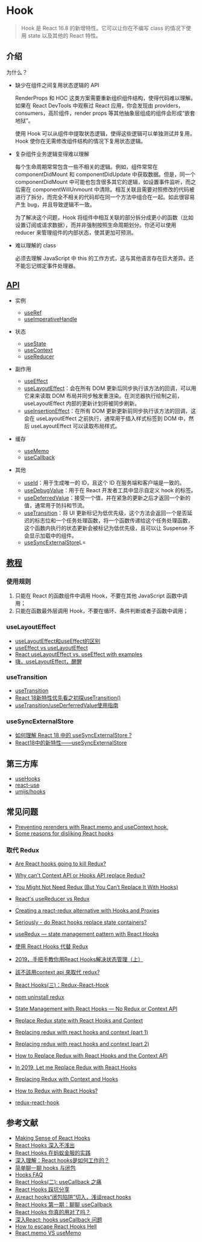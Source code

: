 # Hook

> Hook 是 React 16.8 的新增特性。它可以让你在不编写 class 的情况下使用 state 以及其他的 React 特性。

## 介绍

为什么？

- 缺少在组件之间复用状态逻辑的 API

    RenderProps 和 HOC 这类方案需要重新组织组件结构，使得代码难以理解。如果在 React DevTools 中观察过 React 应用，你会发现由 providers，consumers，高阶组件，render props 等其他抽象层组成的组件会形成“嵌套地狱”。

    使用 Hook 可以从组件中提取状态逻辑，使得这些逻辑可以单独测试并复用，Hook 使你在无需修改组件结构的情况下复用状态逻辑。 

- 复杂组件业务逻辑变得难以理解

    每个生命周期常常包含一些不相关的逻辑。例如，组件常常在 componentDidMount 和 componentDidUpdate 中获取数据。但是，同一个 componentDidMount 中可能也包含很多其它的逻辑，如设置事件监听，而之后需在 componentWillUnmount 中清除。相互关联且需要对照修改的代码被进行了拆分，而完全不相关的代码却在同一个方法中组合在一起。如此很容易产生 bug，并且导致逻辑不一致。

    为了解决这个问题，Hook 将组件中相互关联的部分拆分成更小的函数（比如设置订阅或请求数据），而并非强制按照生命周期划分。你还可以使用 reducer 来管理组件的内部状态，使其更加可预测。

- 难以理解的 class

    必须去理解 JavaScript 中 this 的工作方式，这与其他语言存在巨大差异。还不能忘记绑定事件处理器。

## [API](https://zh-hans.reactjs.org/docs/react-api.html#hooks)

- 实例

    - [useRef](https://zh-hans.reactjs.org/docs/hooks-reference.html#useref)
    - [useImperativeHandle](https://zh-hans.reactjs.org/docs/hooks-reference.html#useimperativehandle)

- 状态

    - [useState](https://zh-hans.reactjs.org/docs/hooks-reference.html#usestate)
    - [useContext](https://zh-hans.reactjs.org/docs/hooks-reference.html#usecontext)
    - [useReducer](https://zh-hans.reactjs.org/docs/hooks-reference.html#usereducer)

- 副作用

    - [useEffect](https://zh-hans.reactjs.org/docs/hooks-reference.html#useeffect)
    - [useLayoutEffect](https://zh-hans.reactjs.org/docs/hooks-reference.html#uselayouteffect)：会在所有 DOM 更新后同步执行该方法的回调，可以用它来来读取 DOM 布局并同步触发重渲染。在浏览器执行绘制之前，useLayoutEffect 内部的更新计划将被同步刷新。
    - [useInsertionEffect](https://zh-hans.reactjs.org/docs/hooks-reference.html#useinsertioneffect)：在所有 DOM 更新更新前同步执行该方法的回调，这会在 useLayoutEffect 之前执行，通常用于插入样式标签到 DOM 中，然后 useLayoutEffect 可以读取布局样式。

- 缓存

    - [useMemo](https://zh-hans.reactjs.org/docs/hooks-reference.html#usememo)
    - [useCallback](https://zh-hans.reactjs.org/docs/hooks-reference.html#usecallback)

- 其他

    - [useId](https://zh-hans.reactjs.org/docs/hooks-reference.html#useid)：用于生成唯一的 ID，且这个 ID 在服务端和客户端是一致的。
    - [useDebugValue](https://zh-hans.reactjs.org/docs/hooks-reference.html#usedebugvalue)：用于在 React 开发者工具中显示自定义 hook 的标签。
    - [useDeferredValue](https://zh-hans.reactjs.org/docs/hooks-reference.html#usedeferredvalue)：接受一个值，并在紧急的更新之后才返回一个新的值，通常用于防抖和节流。
    - [useTransition](https://zh-hans.reactjs.org/docs/hooks-reference.html#usetransition)：将 UI 更新标记为低优先级，这个方法会返回一个是否延迟的标志位和一个任务处理函数，将一个函数传递给这个任务处理函数，这个函数内执行的状态更新会被标记为低优先级，且可以让  Suspense 不会显示加载中的组件。
    - [useSyncExternalStore](https://zh-hans.reactjs.org/docs/hooks-reference.html#usesyncexternalstore)L=

## [教程](https://zh-hans.reactjs.org/docs/hooks-intro.html)

### 使用规则

1. 只能在 React 的函数组件中调用 Hook，不要在其他 JavaScript 函数中调用；
2. 只能在函数最外层调用 Hook，不要在循环、条件判断或者子函数中调用；

### useLayoutEffect

- [useLayoutEffect和useEffect的区别](https://zhuanlan.zhihu.com/p/348701319)
- [useEffect vs useLayoutEffect](https://kentcdodds.com/blog/useeffect-vs-uselayouteffect)
- [React useLayoutEffect vs. useEffect with examples](https://blog.logrocket.com/useeffect-vs-uselayouteffect-examples/)
- [嗨，useLayoutEffect，醒醒](https://juejin.cn/post/6859602611901825037)

### useTransition

- [useTransition](https://zh-hans.reactjs.org/docs/hooks-reference.html#usetransition)
- [React 18新特性优先看之初探useTransition()](https://juejin.cn/post/7020621789172613157)
- [useTransition/useDerferredValue使用指南](https://blog.shabby.in/how-to-use-useTransition/useDerferredValue/)

### useSyncExternalStore

- [如何理解 React 18 中的 useSyncExternalStore ?](https://www.zhihu.com/question/502917860)
- [React18中的新特性——useSyncExternalStore](https://juejin.cn/post/7056588815170813965)

## 第三方库

- [useHooks](https://usehooks.com/useEventListener/)
- [react-use](https://github.com/streamich/react-use)
- [umijs/hooks](https://github.com/umijs/hooks)

## 常见问题

- [Preventing rerenders with React.memo and useContext hook.](https://github.com/facebook/react/issues/15156)
- [Some reasons for disliking React hooks](https://blog.bitsrc.io/some-reasons-for-disliking-react-hooks-80f1e18eb9b3)

### 取代 Redux

- [Are React hooks going to kill Redux?](https://www.reddit.com/r/reactjs/comments/9tto1x/are_react_hooks_going_to_kill_redux/)
- [Why can't Context API or Hooks API replace Redux?](https://hashnode.com/post/why-cant-context-api-or-hooks-api-replace-redux-cjou9ri5u005gnys1buolhd6j)
- [You Might Not Need Redux (But You Can’t Replace It With Hooks)](https://www.simplethread.com/cant-replace-redux-with-hooks/)
- [React's useReducer vs Redux](https://www.robinwieruch.de/redux-vs-usereducer/)
- [Creating a react-redux alternative with Hooks and Proxies](https://frontarm.com/daishi-kato/redux-custom-hooks/)
- [Seriously - do React hooks replace state containers?](https://dev.to/yakimych/seriously-do-react-hooks-replace-state-containers-3cpl)
- [useRedux — state management pattern with React Hooks](https://hackernoon.com/useredux-state-management-pattern-with-react-hooks-fa8e1413b9f1)
- [使用 React Hooks 代替 Redux](https://zhuanlan.zhihu.com/p/66020264)
- [2019，手把手教你用React Hooks解决状态管理（上）](https://zhuanlan.zhihu.com/p/57197424)
- [該不該用context api 來取代 redux?](https://medium.com/@nightspirit622/%E8%A9%B2%E4%B8%8D%E8%A9%B2%E7%94%A8context-api-%E4%BE%86%E5%8F%96%E4%BB%A3-redux-4d7395d5c8da)
- [React Hooks(三)：Redux-React-Hook](https://tecky.io/zh_Hant/blog/React%20Hooks(%E4%B8%89)%EF%BC%9ARedux-React-Hook/)
- [npm uninstall redux](https://medium.com/@nightspirit622/npm-uninstall-redux-c00d86683b0d)
- [State Management with React Hooks — No Redux or Context API](https://medium.com/javascript-in-plain-english/state-management-with-react-hooks-no-redux-or-context-api-8b3035ceecf8)
- [Replace Redux state with React Hooks and Context](https://itnext.io/replace-redux-state-with-react-hooks-and-context-7906e0fd5521)
- [Replacing redux with react hooks and context (part 1)](https://medium.com/octopus-labs-london/replacing-redux-with-react-hooks-and-context-part-1-11b72ffdb533)
- [Replacing redux with react hooks and context (part 2)](https://medium.com/octopus-labs-london/replacing-redux-with-react-hooks-and-context-part-2-838fd20e6739)
- [How to Replace Redux with React Hooks and the Context API](https://www.sitepoint.com/replace-redux-react-hooks-context-api/)
- [In 2019, Let me Replace Redux with React Hooks](https://juejin.im/post/5c63f8ed6fb9a049e30899e5)
- [Replacing Redux with Context and Hooks](http://brianyang.com/replacing-redux-with-context-and-hooks/)

- [How to Redux with React Hooks?](https://www.robinwieruch.de/redux-with-react-hooks/)
- [redux-react-hook](https://github.com/facebookincubator/redux-react-hook)

## 参考文献

- [Making Sense of React Hooks](https://medium.com/@dan_abramov/making-sense-of-react-hooks-fdbde8803889)
- [React Hooks 深入不浅出](https://segmentfault.com/a/1190000017182184#articleHeader3)
- [React Hooks 在蚂蚁金服的实践](https://zhuanlan.zhihu.com/p/94030173)
- [深入理解：React hooks是如何工作的？](https://zhuanlan.zhihu.com/p/81528320)
- [简单聊一聊 hooks 与闭包](https://github.com/hacker0limbo/my-blog/issues/6)
- [Hooks FAQ](https://zh-hans.reactjs.org/docs/hooks-faq.html)
- [React Hooks(二): useCallback 之痛](https://zhuanlan.zhihu.com/p/98554943)
- [React Hooks 踩坑分享](https://www.infoq.cn/article/yqetdq5xuppo1zwghsvw)
- [从react hooks“闭包陷阱”切入，浅谈react hooks](https://juejin.cn/post/6844904193044512782)
- [React Hooks 第一期：聊聊 useCallback](https://zhuanlan.zhihu.com/p/56975681)
- [React Hooks 你真的用对了吗？](https://zhuanlan.zhihu.com/p/85969406)
- [深入React: hooks useCallback 问题](https://blog.staleclosure.com/react-hooks-useCallback/)
- [How to escape React Hooks Hell](https://blog.battlefy.com/how-to-escape-react-hooks-hell-a66c0d142c9e)
- [React.memo VS useMemo](https://medium.com/@anantsharma1310/react-memo-vs-usememo-9da3477646dc)
